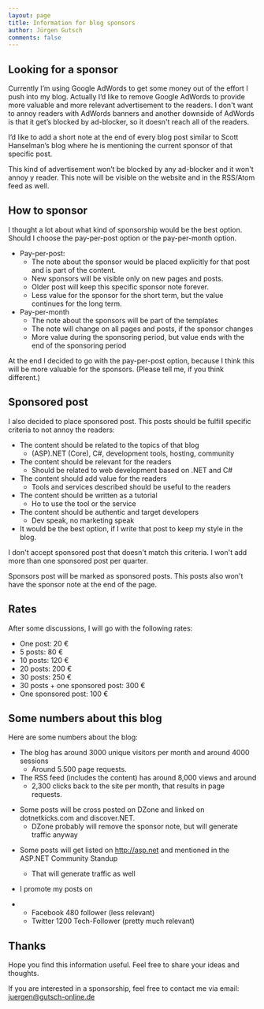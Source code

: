 ```yaml
---
layout: page
title: Information for blog sponsors
author: Jürgen Gutsch
comments: false
---
```


## Looking for a sponsor

Currently I’m using Google AdWords to get some money out of the effort I push into my blog. Actually I’d like to remove Google AdWords to provide more valuable and more relevant advertisement to the readers. I don't want to annoy readers with AdWords banners and another downside of AdWords is that it get’s blocked by ad-blocker, so it doesn't reach all of the readers.

 I’d like to add a short note at the end of every blog post similar to Scott Hanselman’s blog where he is mentioning the current sponsor of that specific post.

This kind of advertisement won’t be blocked by any ad-blocker and it won't annoy y reader. This note will be visible on the website and in the RSS/Atom feed as well.

## How to sponsor

I thought a lot about what kind of sponsorship would be the best option. Should I choose the pay-per-post option or the pay-per-month option.

* Pay-per-post:
  * The note about the sponsor would be placed explicitly for that post and is part of the content.
  * New sponsors will be visible only on new pages and posts.
  * Older post will keep this specific sponsor note forever.
  * Less value for the sponsor for the short term, but the value continues for the long term.
* Pay-per-month
  * The note about the sponsors will be part of the templates
  * The note will change on all pages and posts, if the sponsor changes
  * More value during the sponsoring period, but value ends with the end of the sponsoring period

At the end I decided to go with the pay-per-post option, because I think this will be more valuable for the sponsors. (Please tell me, if you think different.)

## Sponsored post

I also decided to place sponsored post. This posts should be fulfill specific criteria to not annoy the readers:

* The content should be related to the topics of that blog
  * (ASP).NET (Core), C#, development tools, hosting, community
* The content should be relevant for the readers
  * Should be related to web development based on .NET and C#
* The content should add value for the readers
  * Tools and services described should be useful to the readers
* The content should be written as a tutorial
  * Ho to use the tool or the service
* The content should be authentic and target developers
  * Dev speak, no marketing speak
* It would be the best option, if I write that post to keep my style in the blog.

I don't accept sponsored post that doesn't match this criteria. I won't add more than one sponsored post per quarter.

Sponsors post will be marked as sponsored posts. This posts also won't have the sponsor note at the end of the page.

## Rates

After some discussions, I will go with the following rates:

- One post: 20 €
- 5 posts: 80 €
- 10 posts: 120 €
- 20 posts: 200 €
- 30 posts: 250 €
- 30 posts + one sponsored post: 300 € 
- One sponsored post: 100 €

## Some numbers about this blog 

Here are some numbers about the blog:

- The blog has around 3000 unique visitors per month and around 4000 sessions 
  - Around 5.500 page requests.
- The RSS feed (includes the content) has around 8,000 views and around 
  - 2,300 clicks back to the site per month, that results in page requests.

* Some posts will be cross posted on DZone and linked on dotnetkicks.com and discover.NET. 
  * DZone probably will remove the sponsor note, but will generate traffic anyway

- Some posts will get listed on <http://asp.net> and mentioned in the ASP.NET Community Standup

  - That will generate traffic as well

- I promote my posts on 

- - Facebook 480 follower (less relevant)
  - Twitter 1200 Tech-Follower (pretty much relevant)



## Thanks

Hope you find this information useful. Feel free to share your ideas and thoughts. 

If you are interested in a sponsorship, feel free to contact me via email: juergen@gutsch-online.de